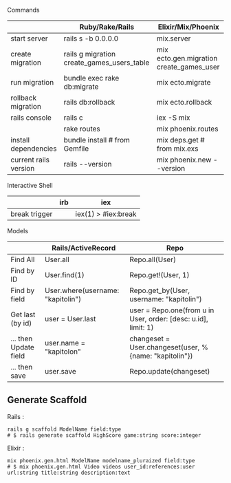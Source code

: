 Commands

|                      | Ruby/Rake/Rails                            | Elixir/Mix/Phoenix                        |
|----------------------|--------------------------------------------|------------------------------------------|
| start server         | rails s -b 0.0.0.0                         | mix.server                               |
| create migration     | rails g migration create_games_users_table | mix ecto.gen.migration create_games_user |
| run migration        | bundle exec rake db:migrate                | mix ecto.migrate                         |
| rollback migration   | rails db:rollback                          | mix ecto.rollback                        |
| rails console        | rails c                                    | iex -S mix                               |
|                      | rake routes                                | mix phoenix.routes                       |
| install dependencies | bundle install # from Gemfile              | mix deps.get # from  mix.exs             |
| current rails version| rails --version                            | mix phoenix.new --version                |

Interactive Shell

|                      | irb                                        | iex                                      |
|----------------------|--------------------------------------------|------------------------------------------|
| break trigger        | <Ctrl-C>                                   | iex(1) > #iex:break                      |

Models

|                      | Rails/ActiveRecord                         | Repo                                     |
|----------------------|--------------------------------------------|------------------------------------------|
| Find All             | User.all                                   | Repo.all(User)                           |
| Find by ID           | User.find(1)                               | Repo.get!(User, 1)                       |
| Find by field        | User.where(username: "kapitolin")          | Repo.get_by(User, username: "kapitolin") |
| Get last (by id)     | user = User.last                           | user = Repo.one(from u in User, order: [desc: u.id], limit: 1) |
| ... then Update field| user.name = "kapitolon"                    | changeset = User.changeset(user, %{name: "kapitolin"}) |
| ... then save        | user.save                                  | Repo.update(changeset)                   |


Generate Scaffold
---

Rails :

```
rails g scaffold ModelName field:type
# $ rails generate scaffold HighScore game:string score:integer
```

Elixir :

```
mix phoenix.gen.html ModelName modelname_pluraized field:type
# $ mix phoenix.gen.html Video videos user_id:references:user url:string title:string description:text
```



